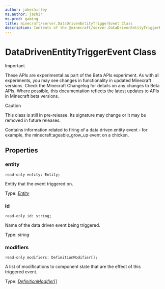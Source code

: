 ```yaml
---
author: jakeshirley
ms.author: jashir
ms.prod: gaming
title: minecraft/server.DataDrivenEntityTriggerEvent Class
description: Contents of the @minecraft/server.DataDrivenEntityTriggerEvent class.
---
```

# DataDrivenEntityTriggerEvent Class
>[!IMPORTANT]
>These APIs are experimental as part of the Beta APIs experiment. As with all experiments, you may see changes in functionality in updated Minecraft versions. Check the Minecraft Changelog for details on any changes to Beta APIs. Where possible, this documentation reflects the latest updates to APIs in Minecraft beta versions.

> [!CAUTION]
> This class is still in pre-release.  Its signature may change or it may be removed in future releases.

Contains information related to firing of a data driven entity event - for example, the minecraft:ageable_grow_up event on a chicken.

## Properties

### **entity**
`read-only entity: Entity;`

Entity that the event triggered on.

Type: [*Entity*](Entity.md)

### **id**
`read-only id: string;`

Name of the data driven event being triggered.

Type: *string*

### **modifiers**
`read-only modifiers: DefinitionModifier[];`

A list of modifications to component state that are the effect of this triggered event.

Type: [*DefinitionModifier*](DefinitionModifier.md)[]



